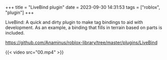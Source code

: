 +++
title = "LiveBind plugin"
date = 2023-09-30 14:31:53
tags = ["roblox", "plugin"]
+++

LiveBind: A quick and dirty plugin to make tag bindings to aid with development.
As an example, a binding that fills in terrain based on parts is included.

https://github.com/Anaminus/roblox-library/tree/master/plugins/LiveBind

{{< video src="00.mp4" >}}
